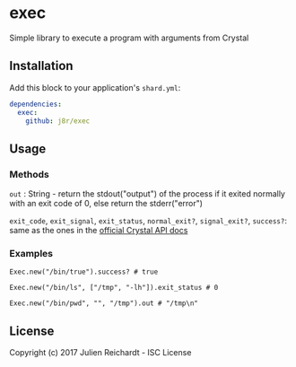 # exec

Simple library to execute a program with arguments from Crystal

## Installation

Add this block to your application's `shard.yml`:

```yaml
dependencies:
  exec:
    github: j8r/exec
```

## Usage

### Methods

`out` : String - return the stdout("output") of the process if it exited normally with an exit code of 0, else return the stderr("error")

`exit_code`, `exit_signal`, `exit_status`, `normal_exit?`, `signal_exit?`, `success?`: same as the ones in the [official Crystal API docs](https://crystal-lang.org/api/latest/Process/Status.html)

### Examples

```crystal
Exec.new("/bin/true").success? # true

Exec.new("/bin/ls", ["/tmp", "-lh"]).exit_status # 0

Exec.new("/bin/pwd", "", "/tmp").out # "/tmp\n"
```

## License

Copyright (c) 2017 Julien Reichardt - ISC License

